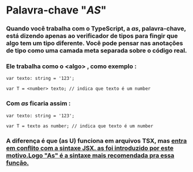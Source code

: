 # Palavra-chave "*AS*"
### Quando você trabalha com o TypeScript, a *as*, palavra-chave, está dizendo apenas ao verificador de tipos para fingir que algo tem um tipo diferente. Você pode pensar nas anotações de tipo como uma camada meta separada sobre o código real.
### Ele trabalha como o \<algo\> , como exemplo :
```
var texto: string = '123';

var T = <number> texto; // indica que texto é um number
```
### Com *as* ficaria assim :
```
var texto: string = '123';

var T = texto as number; // indica que texto é um number
```
### A diferença é que (as U) funciona em arquivos TSX, mas <U> entra em conflito com a sintaxe JSX. as foi introduzido por este motivo.Logo "As" é a sintaxe mais recomendada pra essa função.

